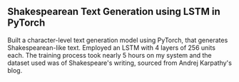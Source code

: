 <h2>Shakespearean Text Generation using LSTM in PyTorch</h2>
<p>Built a character-level text generation model using PyTorch, that generates Shakespearean-like text. Employed an LSTM with 4 layers of 256 units each. The training process took nearly 5 hours on my system and the dataset used was of Shakespeare's writing, sourced from Andrej Karpathy's blog.<p>
